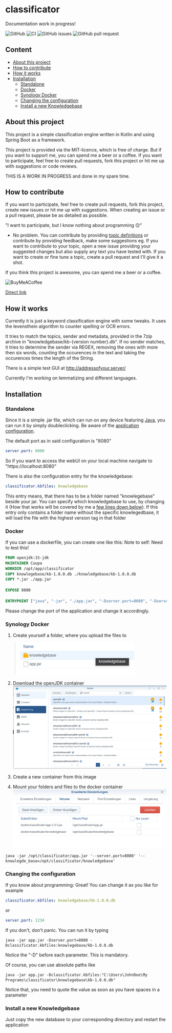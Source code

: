 # classificator
Documentation work in progress!

![GitHub](https://img.shields.io/github/license/Cuupa/classificator) ![CI](https://github.com/Cuupa/classificator/workflows/CI/badge.svg) ![GitHub issues](https://img.shields.io/github/issues-raw/Cuupa/classificator) ![GitHub pull request](https://img.shields.io/github/issues-pr-raw/Cuupa/classificator)

## Content
- [About this project](https://github.com/Cuupa/classificator#about-this-project)
- [How to contribute](https://github.com/Cuupa/classificator#how-to-contribute)
- [How it works](https://github.com/Cuupa/classificator#how-it-works)
- [Installation](https://github.com/Cuupa/classificator#installation)
  - [Standalone](https://github.com/Cuupa/classificator#standalone)
  - [Docker](https://github.com/Cuupa/classificator#docker)
  - [Synology Docker](https://github.com/Cuupa/classificator#synology-docker)
  - [Changing the configuration](https://github.com/Cuupa/classificator#changing-the-configuration)
  - [Install a new Knowledgebase](https://github.com/Cuupa/classificator#install-a-new-knowledgebase)

## About this project

This project is a simple classification engine written in Kotlin and using Spring Boot as a framework.

This project is provided via the MIT-licence, which is free of charge. But if you want to support me, you can spend me a
beer or a coffee. If you want to participate, feel free to create pull requests, fork this project or hit me up with
suggestions or code reviews.

THIS IS A WORK IN PROGRESS and done in my spare time.

## How to contribute
If you want to participate, feel free to create pull requests, fork this project, create new issues or hit me up with suggestions.
When creating an issue or a pull request, please be as detailed as possible.

"I want to participate, but I know nothing about programming 😔"
- No problem. You can contribute by
  providing [topic definitions](https://github.com/Cuupa/classificator/tree/master/knowledgebase) or contribute by
  providing feedback, make some suggestions eg. If you want to contribute to your topic, open a new issue providing your
  suggested changes but also supply any text you have tested with. If you want to create or fine tune a topic, create a
  pull request and I'll give it a shot.

If you think this project is awesome, you can spend me a beer or a coffee.

![BuyMeACoffee](https://img.shields.io/badge/Support%20%20me-Buy%20me%20a%20coffee-success?logo=buymeacoffee&link=https://buymeacoff.ee/Cuupa)

[Direct link](https://buymeacoff.ee/Cuupa)

## How it works

Currently it is just a keyword classification engine with some tweaks. It uses the levensthein algorithm to counter
spelling or OCR errors.

It tries to match the topics, sender and metadata, provided in the 7zip archive in "knowledgebase/kb-{version
number}.db". If no sender matches, it tries to determine the sender via REGEX, removing the ones with more then six
words, counting the occurences in the text and taking the occurences times the length of the String.

There is a simple test GUI at http://addressofyour.server/

Currently I'm working on lemmatizing and different languages.

## Installation

### Standalone

Since it is a simple .jar file, which can run on any device
featuring [Java](https://www.java.com/de/download/manual.jsp), you can run it by simply doubleclicking. Be aware of
the [application configuration](https://github.com/Cuupa/classificator/tree/master/src/main/resources/application.yml).

The default port as in said configuration is "8080"

``` yaml
server.port: 8080
```

So if you want to access the webUI on your local machine navigate to "https://localhost:8080"

There is also the configuration entry for the knowledgebase:

``` yaml
classificator.kbfiles: knowledgebase
```

This entry means, that there has to be a folder named "knowlegebase" beside your jar. You can specify which
knowledgebase to use, by changing it (How that works will be covered by me
a [few lines down below](https://github.com/Cuupa/classificator#Changing-the-configuration)). If this entry only
contains a folder name without the specific knowlegedbase, it will load the file with the highest version tag in that
folder

### Docker

If you can use a dockerfile, you can create one like this:
Note to self: Need to test this!

``` dockerfile
FROM openjdk:15-jdk
MAINTAINER Cuupa
WORKDIR /opt/app/classificator
COPY knowlegebase/kb-1.0.0.db ./knowledgebase/kb-1.0.0.db
COPY *.jar ./app.jar

EXPOSE 8080

ENTRYPOINT ["java", "-jar", "./app.jar", "-Dserver.port=8080", "-Dserver_port=8080", "-Dclassificator.kbfiles=./knowlegebase/kb-1.0.0.db"]
```

Please change the port of the application and change it accordingly.

### Synology Docker

1. Create yourself a folder, where you upload the files to

   ![folder](https://github.com/Cuupa/classificator/blob/master/documentation/docker-classificator.png "folder")
2. Download the openJDK container
   ![openjdk](https://github.com/Cuupa/classificator/blob/master/documentation/open_jdk_download.png "folder")

3. Create a new container from this image

4. Mount your folders and files to the docker container
   ![volume mounts](https://github.com/Cuupa/classificator/blob/master/documentation/docker_volume_mounts.png "folder")

``` shell
java -jar /opt/classificator/app.jar '--server.port=8080' '--knowlegde_base=/opt/classificator/knowledgebase'
```

### Changing the configuration

If you know about programming: Great! You can change it as you like for example

``` yaml
classificator.kbfiles: knowledgebase/kb-1.0.0.db
```

or

``` yaml
server.port: 1234
```

If you don't, don't panic. You can run it by typing

``` shell
java -jar app.jar -Dserver.port=8080 -Dclassificator.kbfiles:knowlegebase/kb-1.0.0.db
```

Notice the "-D" before each parameter. This is mandatory.

Of course, you can use absolute paths like

``` shell
java -jar app.jar -Dclassificator.kbfiles:"C:\Users\JohnDoe\My Programs\classificator\knowlegebase\kb-1.0.0.db"
```

Notice that, you need to quote the value as soon as you have spaces in a parameter

### Install a new Knowledgebase

Just copy the new database to your corresponding directory and restart the application